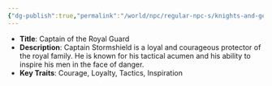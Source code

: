 ```yaml
---
{"dg-publish":true,"permalink":"/world/npc/regular-npc-s/knights-and-generals/captain-gareth-stormshield/"}
---
```


- **Title**: Captain of the Royal Guard
- **Description**: Captain Stormshield is a loyal and courageous protector of the royal family. He is known for his tactical acumen and his ability to inspire his men in the face of danger.
- **Key Traits**: Courage, Loyalty, Tactics, Inspiration